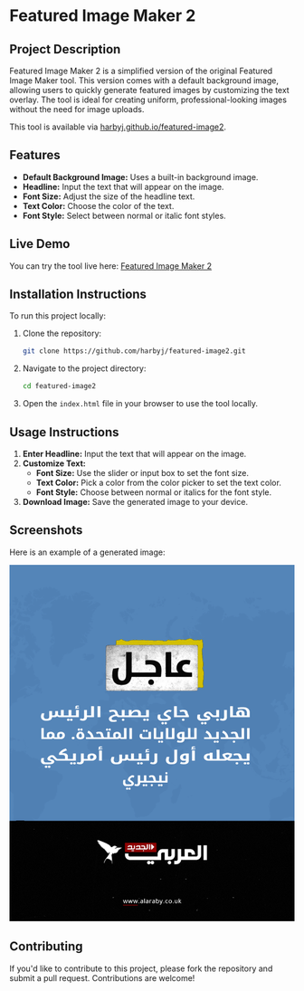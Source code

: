 # Featured Image Maker 2

## Project Description
Featured Image Maker 2 is a simplified version of the original Featured Image Maker tool. This version comes with a default background image, allowing users to quickly generate featured images by customizing the text overlay. The tool is ideal for creating uniform, professional-looking images without the need for image uploads.

This tool is available via [harbyj.github.io/featured-image2](https://harbyj.github.io/featured-image2).

## Features
- **Default Background Image:** Uses a built-in background image.
- **Headline:** Input the text that will appear on the image.
- **Font Size:** Adjust the size of the headline text.
- **Text Color:** Choose the color of the text.
- **Font Style:** Select between normal or italic font styles.

## Live Demo
You can try the tool live here: [Featured Image Maker 2](https://harbyj.github.io/featured-image2)

## Installation Instructions
To run this project locally:

1. Clone the repository:
    ```bash
    git clone https://github.com/harbyj/featured-image2.git
    ```
2. Navigate to the project directory:
    ```bash
    cd featured-image2
    ```
3. Open the `index.html` file in your browser to use the tool locally.

## Usage Instructions
1. **Enter Headline:** Input the text that will appear on the image.
2. **Customize Text:**
   - **Font Size:** Use the slider or input box to set the font size.
   - **Text Color:** Pick a color from the color picker to set the text color.
   - **Font Style:** Choose between normal or italics for the font style.
4. **Download Image:** Save the generated image to your device.

## Screenshots
Here is an example of a generated image:

![Sample Featured Image](./Featured_image2_sample.png)

## Contributing
If you'd like to contribute to this project, please fork the repository and submit a pull request. Contributions are welcome!
